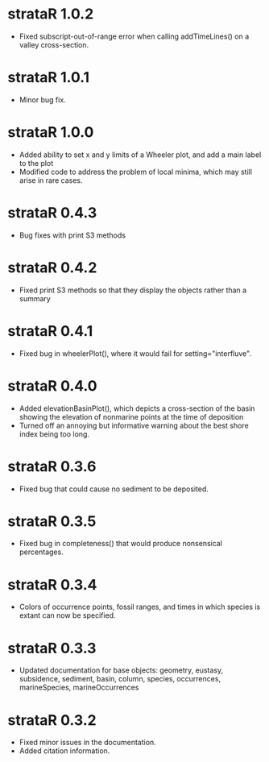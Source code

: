 # strataR 1.0.2

* Fixed subscript-out-of-range error when calling addTimeLines() on a valley cross-section.

# strataR 1.0.1

* Minor bug fix.

# strataR 1.0.0

* Added ability to set x and y limits of a Wheeler plot, and add a main label to the plot
* Modified code to address the problem of local minima, which may still arise in rare cases.

# strataR 0.4.3

* Bug fixes with print S3 methods

# strataR 0.4.2

* Fixed print S3 methods so that they display the objects rather than a summary

# strataR 0.4.1

* Fixed bug in wheelerPlot(), where it would fail for setting="interfluve".

# strataR 0.4.0

* Added elevationBasinPlot(), which depicts a cross-section of the basin showing the elevation of nonmarine points at the time of deposition
* Turned off an annoying but informative warning about the best shore index being too long.

# strataR 0.3.6

* Fixed bug that could cause no sediment to be deposited.

# strataR 0.3.5

* Fixed bug in completeness() that would produce nonsensical percentages.

# strataR 0.3.4

* Colors of occurrence points, fossil ranges, and times in which species is extant can now be specified.

# strataR 0.3.3

* Updated documentation for base objects: geometry, eustasy, subsidence, sediment, basin, column, species, occurrences, marineSpecies, marineOccurrences

# strataR 0.3.2

* Fixed minor issues in the documentation.
* Added citation information.
